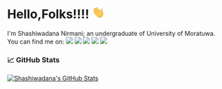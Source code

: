 # Hello,Folks!!!!  <img src="https://github.com/shashiwadana/Shashiwadana/blob/main/wave.gif" width="30px">
I'm Shashiwadana Nirmani; an undergraduate of University of Moratuwa. You can find me on: 
[<img   width="22px" src="https://cdn.jsdelivr.net/npm/simple-icons@3.4.1/icons/stackoverflow.svg" />][StackOverFlow]
[<img  width="22px" src="https://cdn.jsdelivr.net/npm/simple-icons@v3/icons/linkedin.svg" />][linkedin] 
[<img   width="22px" src="https://cdn.jsdelivr.net/npm/simple-icons@3.4.1/icons/medium.svg" />][Medium] 
[<img   width="22px" src="https://cdn.jsdelivr.net/npm/simple-icons@3.4.1/icons/hackerrank.svg" />][Hackerrank]
[<img   width="22px" src="https://cdn.jsdelivr.net/npm/simple-icons@3.4.1/icons/facebook.svg" />][Facebook]
<br>
### &#x1f4c8; GitHub Stats
<a href="https://github.com/shashiwadana/Shashiwadana">
  <img align="center" src="https://github-readme-stats.vercel.app/api?username=shashiwadana&show_icons=true&count_private=true&title_color=000000&text_color=000000&icon_color=ff6600" alt="Shashiwadana's GitHub Stats" />
</a>

[linkedin]: https://www.linkedin.com/in/shashiwadana-nirmani/
[StackOverFlow]: https://stackoverflow.com/users/9438103/shashiwdn
[Facebook]: https://www.facebook.com/Shashiwadana14
[Medium]:https://medium.com/@shashiwadananirmani
[Hackerrank]:https://www.hackerrank.com/unKnownUser1403

